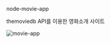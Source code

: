 node-movie-app

themoviedb API를 이용한 영화소개 사이트

![movie-app](https://user-images.githubusercontent.com/50689253/106360989-d665bf00-635e-11eb-9b92-040c7d84dd45.PNG)
